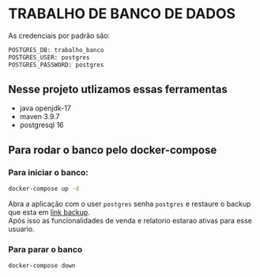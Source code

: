 # TRABALHO DE BANCO DE DADOS

As credenciais por padrão são:
```bash
POSTGRES_DB: trabalho_banco
POSTGRES_USER: postgres
POSTGRES_PASSWORD: postgres
```

## Nesse projeto utlizamos essas ferramentas
 - java openjdk-17
 - maven 3.9.7
 - postgresql 16

## Para rodar o banco pelo docker-compose

### Para iniciar o banco:
```bash
docker-compose up -d
```

Abra a aplicação com o user `postgres` senha `postgres` e
restaure o backup que esta em [link backup](https://github.com/carloskvasir/trabalho-BD2-UTFPR/blob/main/src/db/trabalho_banco_20240625_231006.backup).  
Após isso as funcionalidades de venda e relatorio estarao ativas para esse usuario.  

### Para parar o banco
```bash
docker-compose down
```
